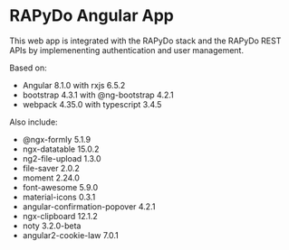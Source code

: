 # RAPyDo Angular App

This web app is integrated with the RAPyDo stack and the RAPyDo REST APIs by implemenenting authentication and user management.

Based on:

*   Angular 8.1.0 with rxjs 6.5.2
*   bootstrap 4.3.1 with @ng-bootstrap 4.2.1
*   webpack 4.35.0 with typescript 3.4.5

Also include:

*   @ngx-formly 5.1.9
*   ngx-datatable 15.0.2
*   ng2-file-upload 1.3.0
*   file-saver 2.0.2
*   moment 2.24.0
*   font-awesome 5.9.0
*   material-icons 0.3.1
*   angular-confirmation-popover 4.2.1
*   ngx-clipboard 12.1.2
*   noty 3.2.0-beta
*   angular2-cookie-law 7.0.1
